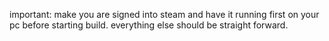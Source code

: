 important: make you are signed into steam and have it running first on your pc before starting build. everything else should be straight forward. 